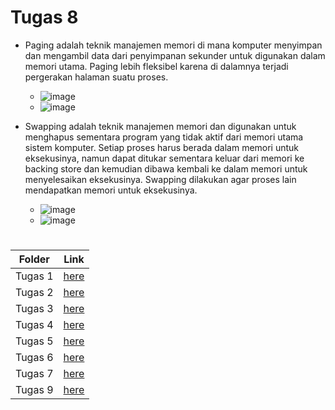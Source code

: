 # Tugas 8
- Paging adalah teknik manajemen memori di mana komputer menyimpan dan mengambil data dari penyimpanan sekunder untuk digunakan dalam memori utama. Paging lebih fleksibel karena di dalamnya terjadi pergerakan halaman suatu proses.
   - ![image](https://github.com/DimasIvandaFauzi/SysOP24-3123521022/assets/160553968/325b4736-a1b3-49be-ac43-d4f0d9b16065)
   - ![image](https://github.com/DimasIvandaFauzi/SysOP24-3123521022/assets/160553968/10b747b2-2869-4649-9fd3-d7fdd630bbed)

- Swapping adalah teknik manajemen memori dan digunakan untuk menghapus sementara program yang tidak aktif dari memori utama sistem komputer. Setiap proses harus berada dalam memori untuk eksekusinya, namun dapat ditukar sementara keluar dari memori ke backing store dan kemudian dibawa kembali ke dalam memori untuk menyelesaikan eksekusinya. Swapping dilakukan agar proses lain mendapatkan memori untuk eksekusinya.
   - ![image](https://github.com/DimasIvandaFauzi/SysOP24-3123521022/assets/160553968/abf18ba7-21d4-41d7-86c6-20c5156e7bd5)
   - ![image](https://github.com/DimasIvandaFauzi/SysOP24-3123521022/assets/160553968/80df67ff-83a1-49f5-ac1f-e6c7492db957)

#
| Folder | Link |
| ------ | ---- |
| Tugas 1 | [here](./Kumpulan%20Tugas/Tugas%201) |
| Tugas 2 | [here](./Kumpulan%20Tugas/Tugas%202) |
| Tugas 3 | [here](./Kumpulan%20Tugas/Tugas%203) |
| Tugas 4 | [here](./Kumpulan%20Tugas/Tugas%204) |
| Tugas 5 | [here](./Kumpulan%20Tugas/Tugas%205) |
| Tugas 6 | [here](./Kumpulan%20Tugas/Tugas%206) |
| Tugas 7 | [here](./Kumpulan%20Tugas/Tugas%207) |
| Tugas 9 | [here](./Kumpulan%20Tugas/Tugas%209) |
